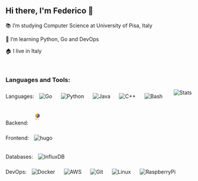 ## Hi there, I'm Federico 👋


:books: I’m studying Computer Science at University of Pisa, Italy

🌱 I’m learning Python, Go and DevOps

:house: I live in Italy

<!-- ![Metrics](https://metrics.lecoq.io/0xfederama?template=classic&languages=1&languages.colors=github&languages.threshold=0%25&config.timezone=Europe%2FRome) -->

<!-- [![Top Langs](https://github-readme-stats.vercel.app/api/top-langs/?username=0xfederama&layout=compact)](https://github.com/0xfederama)-->

<br>

### Languages and Tools:

  <img align="right" alt="Stats" src="https://github-readme-stats.vercel.app/api?username=0xfederama&show_icons=true&title_color=fff&icon_color=79ff97&text_color=9f9f9f&bg_color=151515" />

Languages:
<span>
<img style="margin: 10px" src="https://profilinator.rishav.dev/skills-assets/go-original.svg" alt="Go" height="25"></img>
<img style="margin: 10px" src="https://profilinator.rishav.dev/skills-assets/python-original.svg" alt="Python" height="25"></img>
<img style="margin: 10px" src="https://profilinator.rishav.dev/skills-assets/java-original-wordmark.svg" alt="Java" height="25"></img>
<img style="margin: 10px" src="https://profilinator.rishav.dev/skills-assets/c-original.svg" alt="C++" height="25"></img>
<img style="margin: 10px" src="https://profilinator.rishav.dev/skills-assets/gnu_bash-icon.svg" alt="Bash" height="25" />  
</span>
  
Backend:
<span>
<img style="margin: 10px" src="https://raw.githubusercontent.com/libp2p/libp2p/a13997787e57d40d6315b422afbe1ceb62f45511/logo/libp2p-logo.png" alt="libp2p" height="25" />  
</span>

Frontend:
<span>
<img style="margin: 10px" src="https://kicad-info.s3.dualstack.us-west-2.amazonaws.com/original/3X/b/9/b91c8ab3a3c1c8679127cf049b46fa919e9e0e5c.png" alt="hugo" height="25" />  
</span>

Databases:
<span>
<img style="margin: 10px" src="https://profilinator.rishav.dev/skills-assets/influxdb.svg" alt="InfluxDB" height="25" />   
</span>

DevOps:
<span>
<img style="margin: 0 10px" src="https://profilinator.rishav.dev/skills-assets/docker-original-wordmark.svg" alt="Docker" height="25px" width="25px"></img>
<img style="margin: 0 10px" src="https://profilinator.rishav.dev/skills-assets/amazonwebservices-original-wordmark.svg" alt="AWS" height="25px" width="25px"></img>
<img style="margin: 0 10px" src="https://profilinator.rishav.dev/skills-assets/git-scm-icon.svg" alt="Git" height="25px" width="25px"></img>
<img style="margin: 0 10px" src="https://profilinator.rishav.dev/skills-assets/linux-original.svg" alt="Linux" height="25px" width="25px"></img>
<img style="margin: 0 10px" src="https://www.raspberrypi.org/app/uploads/2011/10/Raspi-PGB001.png" alt="RaspberryPi" height="25px" width="25px"></img>
</span>
